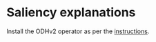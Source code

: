 # Saliency explanations

Install the ODHv2 operator as per the [instructions](Install-on-Open-Data-Hub.md).

